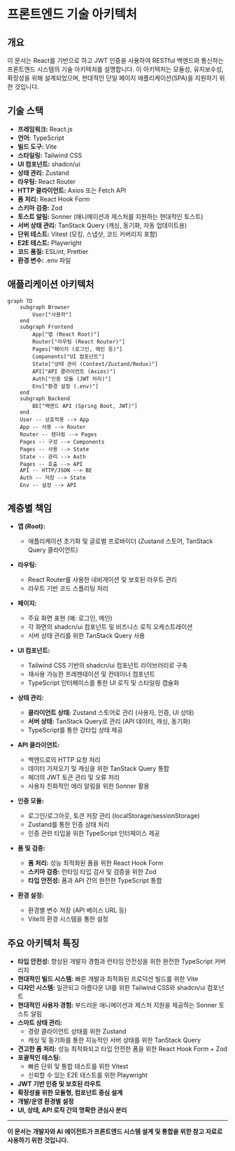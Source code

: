 # 프론트엔드 기술 아키텍처

## 개요
이 문서는 React를 기반으로 하고 JWT 인증을 사용하여 RESTful 백엔드와 통신하는 프론트엔드 시스템의 기술 아키텍처를 설명합니다. 이 아키텍처는 모듈성, 유지보수성, 확장성을 위해 설계되었으며, 현대적인 단일 페이지 애플리케이션(SPA)을 지원하기 위한 것입니다.

## 기술 스택
- **프레임워크:** React.js
- **언어:** TypeScript
- **빌드 도구:** Vite
- **스타일링:** Tailwind CSS
- **UI 컴포넌트:** shadcn/ui
- **상태 관리:** Zustand
- **라우팅:** React Router
- **HTTP 클라이언트:** Axios 또는 Fetch API
- **폼 처리:** React Hook Form
- **스키마 검증:** Zod
- **토스트 알림:** Sonner (애니메이션과 제스처를 지원하는 현대적인 토스트)
- **서버 상태 관리:** TanStack Query (캐싱, 동기화, 자동 업데이트용)
- **단위 테스트:** Vitest (모킹, 스냅샷, 코드 커버리지 포함)
- **E2E 테스트:** Playwright
- **코드 품질:** ESLint, Prettier
- **환경 변수:** .env 파일

## 애플리케이션 아키텍처

```mermaid
graph TD
    subgraph Browser
        User["사용자"]
    end
    subgraph Frontend
        App["앱 (React Root)"]
        Router["라우팅 (React Router)"]
        Pages["페이지 (로그인, 메인 등)"]
        Components["UI 컴포넌트"]
        State["상태 관리 (Context/Zustand/Redux)"]
        API["API 클라이언트 (Axios)"]
        Auth["인증 모듈 (JWT 처리)"]
        Env["환경 설정 (.env)"]
    end
    subgraph Backend
        BE["백엔드 API (Spring Boot, JWT)"]
    end
    User -- 상호작용 --> App
    App -- 사용 --> Router
    Router -- 렌더링 --> Pages
    Pages -- 구성 --> Components
    Pages -- 사용 --> State
    State -- 관리 --> Auth
    Pages -- 호출 --> API
    API -- HTTP/JSON --> BE
    Auth -- 저장 --> State
    Env -- 설정 --> API
```

## 계층별 책임

- **앱 (Root):**
  - 애플리케이션 초기화 및 글로벌 프로바이더 (Zustand 스토어, TanStack Query 클라이언트)

- **라우팅:**
  - React Router를 사용한 네비게이션 및 보호된 라우트 관리
  - 라우트 기반 코드 스플리팅 처리

- **페이지:**
  - 주요 화면 표현 (예: 로그인, 메인)
  - 각 화면의 shadcn/ui 컴포넌트 및 비즈니스 로직 오케스트레이션
  - 서버 상태 관리를 위한 TanStack Query 사용

- **UI 컴포넌트:**
  - Tailwind CSS 기반의 shadcn/ui 컴포넌트 라이브러리로 구축
  - 재사용 가능한 프레젠테이션 및 컨테이너 컴포넌트
  - TypeScript 인터페이스를 통한 UI 로직 및 스타일링 캡슐화

- **상태 관리:**
  - **클라이언트 상태:** Zustand 스토어로 관리 (사용자, 인증, UI 상태)
  - **서버 상태:** TanStack Query로 관리 (API 데이터, 캐싱, 동기화)
  - TypeScript를 통한 강타입 상태 제공

- **API 클라이언트:**
  - 백엔드로의 HTTP 요청 처리
  - 데이터 가져오기 및 캐싱을 위한 TanStack Query 통합
  - 헤더의 JWT 토큰 관리 및 오류 처리
  - 사용자 친화적인 에러 알림을 위한 Sonner 활용

- **인증 모듈:**
  - 로그인/로그아웃, 토큰 저장 관리 (localStorage/sessionStorage)
  - Zustand를 통한 인증 상태 처리
  - 인증 관련 타입을 위한 TypeScript 인터페이스 제공

- **폼 및 검증:**
  - **폼 처리:** 성능 최적화된 폼을 위한 React Hook Form
  - **스키마 검증:** 런타임 타입 검사 및 검증을 위한 Zod
  - **타입 안전성:** 폼과 API 간의 완전한 TypeScript 통합

- **환경 설정:**
  - 환경별 변수 저장 (API 베이스 URL 등)
  - Vite의 환경 시스템을 통한 설정

## 주요 아키텍처 특징
- **타입 안전성:** 향상된 개발자 경험과 런타임 안전성을 위한 완전한 TypeScript 커버리지
- **현대적인 빌드 시스템:** 빠른 개발과 최적화된 프로덕션 빌드를 위한 Vite
- **디자인 시스템:** 일관되고 아름다운 UI를 위한 Tailwind CSS와 shadcn/ui 컴포넌트
- **현대적인 사용자 경험:** 부드러운 애니메이션과 제스처 지원을 제공하는 Sonner 토스트 알림
- **스마트 상태 관리:** 
  - 경량 클라이언트 상태를 위한 Zustand
  - 캐싱 및 동기화를 통한 지능적인 서버 상태를 위한 TanStack Query
- **견고한 폼 처리:** 성능 최적화되고 타입 안전한 폼을 위한 React Hook Form + Zod
- **포괄적인 테스팅:**
  - 빠른 단위 및 통합 테스트를 위한 Vitest
  - 신뢰할 수 있는 E2E 테스트를 위한 Playwright
- **JWT 기반 인증 및 보호된 라우트**
- **확장성을 위한 모듈형, 컴포넌트 중심 설계**
- **개발/운영 환경별 설정**
- **UI, 상태, API 로직 간의 명확한 관심사 분리**

---

**이 문서는 개발자와 AI 에이전트가 프론트엔드 시스템 설계 및 통합을 위한 참고 자료로 사용하기 위한 것입니다.** 